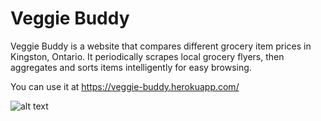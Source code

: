 # Veggie Buddy

Veggie Buddy is a website that compares different grocery item prices in Kingston, Ontario. It periodically scrapes local grocery flyers, then aggregates and sorts items intelligently for easy browsing.

You can use it at https://veggie-buddy.herokuapp.com/

![alt text](https://joshuahamburger.me/images/veggiebuddy.png)
